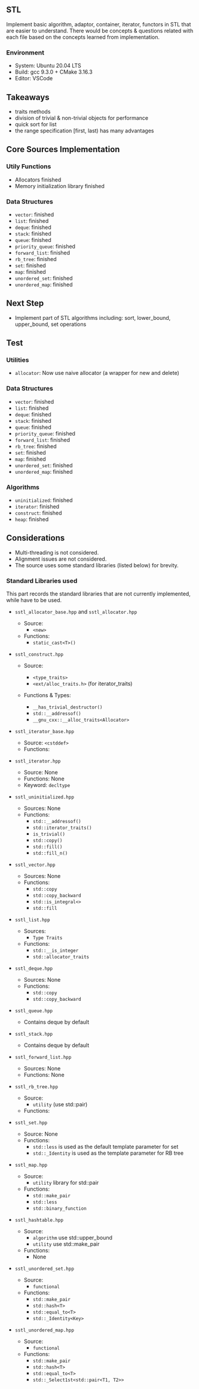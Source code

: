 ## STL

Implement basic algorithm, adaptor, container, iterator, functors in STL that are easier to understand. There would be concepts & questions related with each file based on the concepts learned from implementation. 

### Environment

- System: Ubuntu 20.04 LTS
- Build: gcc 9.3.0 + CMake 3.16.3
- Editor: VSCode


## Takeaways
 - traits methods
 - division of trivial & non-trivial objects for performance
 - quick sort for list
 - the range specification [first, last) has many advantages


## Core Sources Implementation
### Utily Functions
 - Allocators finished
 - Memory initialization library finished

### Data Structures
 - `vector`: finished
 - `list`: finished
 - `deque`: finished
 - `stack`: finished
 - `queue`: finished
 - `priority_queue`: finished
 - `forward_list`: finished
 - `rb_tree`: finished
 - `set`: finished
 - `map`: finished
 - `unordered_set`: finished
 - `unordered_map`: finished

## Next Step

- Implement part of STL algorithms including: sort, lower_bound, upper_bound, set operations 

## Test

### Utilities
- `allocator`: Now use naive allocator (a wrapper for new and delete)

### Data Structures
- `vector`: finished
- `list`: finished
 - `deque`: finished
 - `stack`: finished
 - `queue`: finished
 - `priority_queue`: finished
 - `forward_list`: finished
 - `rb_tree`: finished
 - `set`: finished
 - `map`: finished
 - `unordered_set`: finished
 - `unordered_map`: finished

### Algorithms
- `uninitialized`: finished
- `iterator`: finished
- `construct`: finished
- `heap`: finished

## Considerations

 - Multi-threading is not considered. 
 - Alignment issues are not considered.
 - The source uses some standard libraries (listed below) for brevity. 

### Standard Libraries used

This part records the standard libraries that are not currently implemented, while have to be used. 

- `sstl_allocator_base.hpp` and `sstl_allocator.hpp`
  - Source: 
    - `<new>`
  - Functions: 
    - `static_cast<T>()`

- `sstl_construct.hpp`

  - Source: 
    - `<type_traits>`
    - `<ext/alloc_traits.h>` (for iterator_traits)

  - Functions & Types: 
    - `__has_trivial_destructor()`
    - `std::__addressof()`
    - `__gnu_cxx::__alloc_traits<Allocator>`

- `sstl_iterator_base.hpp`
  - Source: `<cstddef>`
  - Functions:

- `sstl_iterator.hpp`
  - Source: None
  - Functions: None
  - Keyword: `decltype`

- `sstl_uninitialized.hpp`
  - Sources: None
  - Functions: 
    - `std::__addressof()`
    - `std::iterator_traits()`
    - `is_trivial()`
    - `std::copy()`
    - `std::fill()`
    - `std::fill_n()`

- `sstl_vector.hpp`
  - Sources: None
  - Functions: 
    - `std::copy`
    - `std::copy_backward`
    - `std::is_integral<>`
    - `std::fill`

- `sstl_list.hpp`
  - Sources: 
    - `Type Traits`
  - Functions: 
    - `std::__is_integer`
    - `std::allocator_traits`

- `sstl_deque.hpp`
  - Sources: None
  - Functions: 
    - `std::copy`
    - `std::copy_backward`

- `sstl_queue.hpp`
  - Contains deque by default 

- `sstl_stack.hpp`
  - Contains deque by default

- `sstl_forward_list.hpp`
  - Sources: None
  - Functions: None

- `sstl_rb_tree.hpp`
  - Source: 
    - `utility` (use std::pair)
  - Functions: 

- `sstl_set.hpp`
  - Source: None
  - Functions: 
    - `std::less` is used as the default template parameter for set
    - `std::_Identity` is used as the template parameter for RB tree
- `sstl_map.hpp`
  - Source: 
    - `utility` library for std::pair
  - Functions:
    - `std::make_pair`
    - `std::less`
    - `std::binary_function`
- `sstl_hashtable.hpp`
  - Source:
    - `algorithm` use std::upper_bound
    - `utility` use std::make_pair
  - Functions:
    - None
- `sstl_unordered_set.hpp`
  - Source: 
    - `functional`
  - Functions:
    - `std::make_pair`
    - `std::hash<T>`
    - `std::equal_to<T>`
    - `std::_Identity<Key>`
- `sstl_unordered_map.hpp`
  - Source: 
    - `functional`
  - Functions:
    - `std::make_pair`
    - `std::hash<T>`
    - `std::equal_to<T>`
    - `std::_Select1st<std::pair<T1, T2>>`